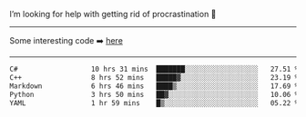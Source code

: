 I’m looking for help with getting rid of procrastination 🤔

-----

Some interesting code :arrow_right: [here](https://github.com/zhen8838/playground)

-----

<!--START_SECTION:waka-->

```txt
C#                  10 hrs 31 mins  ███████░░░░░░░░░░░░░░░░░░   27.51 %
C++                 8 hrs 52 mins   █████▓░░░░░░░░░░░░░░░░░░░   23.19 %
Markdown            6 hrs 46 mins   ████▒░░░░░░░░░░░░░░░░░░░░   17.69 %
Python              3 hrs 50 mins   ██▓░░░░░░░░░░░░░░░░░░░░░░   10.06 %
YAML                1 hr 59 mins    █▒░░░░░░░░░░░░░░░░░░░░░░░   05.22 %
```

<!--END_SECTION:waka-->

<!--
**zhen8838/zhen8838** is a ✨ _special_ ✨ repository because its `README.md` (this file) appears on your GitHub profile.

Here are some ideas to get you started:

- 🔭 I’m currently working on ...
- 🌱 I’m currently learning ...
- 👯 I’m looking to collaborate on ...
 ...
- 💬 Ask me about ...
- 📫 How to reach me: ...
- 😄 Pronouns: ...
- ⚡ Fun fact: ...
-->
